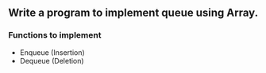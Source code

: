 ## Write a program to implement queue using Array.

### Functions to implement

- Enqueue (Insertion)
- Dequeue (Deletion)
